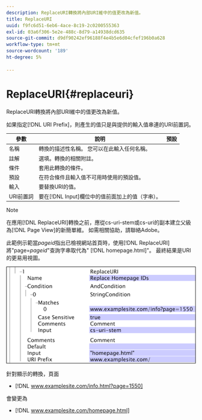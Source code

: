 ```yaml
---
description: ReplaceURI轉換將內部URI維中的值更改為新值。
title: ReplaceURI
uuid: f9fc6d51-6eb6-4ace-8c19-2c0200555363
exl-id: 03a6f306-5e2e-488c-8d79-a14938dcd635
source-git-commit: d9df90242ef96188f4e4b5e6d04cfef196b0a628
workflow-type: tm+mt
source-wordcount: '189'
ht-degree: 5%

---
```


# ReplaceURI{#replaceuri}

ReplaceURI轉換將內部URI維中的值更改為新值。

如果指定[!DNL URI Prefix]，則產生的值只是與提供的輸入值串連的URI前置詞。

| 參數 | 說明 | 預設 |
|---|---|---|
| 名稱 | 轉換的描述性名稱。 您可以在此輸入任何名稱。 |  |
| 註解 | 選填。轉換的相關附註。 |  |
| 條件 | 套用此轉換的條件。 |  |
| 預設 | 在符合條件且輸入值不可用時使用的預設值。 |  |
| 輸入 | 要替換URI的值。 |  |
| URI前置詞 | 要在[!DNL Input]欄位中的值前面加上的值（字串）。 |  |

>[!NOTE]
>
>在應用[!DNL ReplaceURI]轉換之前，應從cs-uri-stem或cs-uri的副本建立父級為[!DNL Page View]的新簡單維。 如需相關協助，請聯絡Adobe。

此範例示範當&#x200B;*pageid*&#x200B;指出已檢視網站首頁時，使用[!DNL ReplaceURI]將&quot;page=*pageid*&quot;查詢字串取代為&quot; [!DNL homepage.html]&quot;。 最終結果是URI的更易用視圖。

![](assets/cfg_TransformationType_ReplaceURI.bmp)

針對顯示的轉換，頁面

* [!DNL www.examplesite.com/info.html?page=1550]

會變更為

* [!DNL www.examplesite.com/homepage.html]
